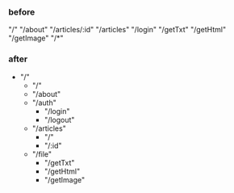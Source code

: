 ### before

"/"
"/about"
"/articles/:id"
"/articles"
"/login"
"/getTxt"
"/getHtml"  
"/getImage"
"/\*"

### after

-   "/"
    -   "/"
    -   "/about"
    -   "/auth"
        -   "/login"
        -   "/logout"
    -   "/articles"
        -   "/"
        -   "/:id"
    -   "/file"
        -   "/getTxt"
        -   "/getHtml"
        -   "/getImage"
